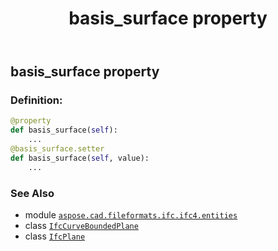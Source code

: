 ﻿---
title: basis_surface property
second_title: Aspose.CAD for Python via .NET API References
description: 
type: docs
weight: 30
url: /python-net/aspose.cad.fileformats.ifc.ifc4.entities/ifccurveboundedplane/basis_surface/
is_root: false
---

## basis_surface property

### Definition:
```python
@property
def basis_surface(self):
    ...
@basis_surface.setter
def basis_surface(self, value):
    ...
```

### See Also
* module [`aspose.cad.fileformats.ifc.ifc4.entities`](../../)
* class [`IfcCurveBoundedPlane`](/cad/python-net/aspose.cad.fileformats.ifc.ifc4.entities/ifccurveboundedplane)
* class [`IfcPlane`](/cad/python-net/aspose.cad.fileformats.ifc.ifc4.entities/ifcplane)
